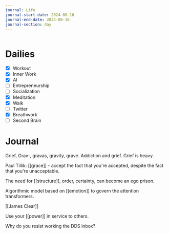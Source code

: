 ```yaml
---
journal: Life
journal-start-date: 2024-08-16
journal-end-date: 2024-08-16
journal-section: day
---
```


```calendar-nav
```

# Dailies

- [x] Workout
- [x] Inner Work
- [x] AI
- [ ] Entrepreneurship
- [ ] Socialization
- [x] Meditation
- [x] Walk
- [ ] Twitter
- [x] Breathwork
- [ ] Second Brain

# Journal

Grief, Grav-, gravas, gravity, grave. Addiction and grief. Grief is heavy. 

Paul Tillik: [[grace]] - accept the fact that you're accepted, despite the fact that you're unacceptable. 

The need for [[structure]], order, certainty, can become an ego prison.

Algorithmic model based on [[emotion]] to govern the attention transformers. 

 [[James Clear]]

Use your [[power]] in service to others. 

Why do you resist working the DDS inbox?

